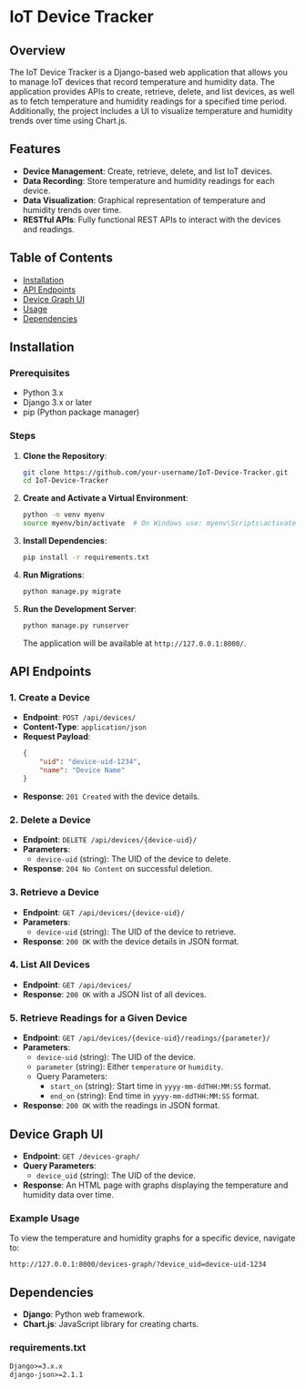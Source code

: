 # IoT Device Tracker

## Overview

The IoT Device Tracker is a Django-based web application that allows you to manage IoT devices that record temperature and humidity data. The application provides APIs to create, retrieve, delete, and list devices, as well as to fetch temperature and humidity readings for a specified time period. Additionally, the project includes a UI to visualize temperature and humidity trends over time using Chart.js.

## Features

- **Device Management**: Create, retrieve, delete, and list IoT devices.
- **Data Recording**: Store temperature and humidity readings for each device.
- **Data Visualization**: Graphical representation of temperature and humidity trends over time.
- **RESTful APIs**: Fully functional REST APIs to interact with the devices and readings.

## Table of Contents

- [Installation](#installation)
- [API Endpoints](#api-endpoints)
- [Device Graph UI](#device-graph-ui)
- [Usage](#usage)
- [Dependencies](#dependencies)

## Installation

### Prerequisites

- Python 3.x
- Django 3.x or later
- pip (Python package manager)

### Steps

1. **Clone the Repository**:
   ```bash
   git clone https://github.com/your-username/IoT-Device-Tracker.git
   cd IoT-Device-Tracker
   ```

2. **Create and Activate a Virtual Environment**:
   ```bash
   python -m venv myenv
   source myenv/bin/activate  # On Windows use: myenv\Scripts\activate
   ```

3. **Install Dependencies**:
   ```bash
   pip install -r requirements.txt
   ```

4. **Run Migrations**:
   ```bash
   python manage.py migrate
   ```

5. **Run the Development Server**:
   ```bash
   python manage.py runserver
   ```

   The application will be available at `http://127.0.0.1:8000/`.

## API Endpoints

### 1. Create a Device

- **Endpoint**: `POST /api/devices/`
- **Content-Type**: `application/json`
- **Request Payload**:
  ```json
  {
      "uid": "device-uid-1234",
      "name": "Device Name"
  }
  ```
- **Response**: `201 Created` with the device details.

### 2. Delete a Device

- **Endpoint**: `DELETE /api/devices/{device-uid}/`
- **Parameters**: 
  - `device-uid` (string): The UID of the device to delete.
- **Response**: `204 No Content` on successful deletion.

### 3. Retrieve a Device

- **Endpoint**: `GET /api/devices/{device-uid}/`
- **Parameters**: 
  - `device-uid` (string): The UID of the device to retrieve.
- **Response**: `200 OK` with the device details in JSON format.

### 4. List All Devices

- **Endpoint**: `GET /api/devices/`
- **Response**: `200 OK` with a JSON list of all devices.

### 5. Retrieve Readings for a Given Device

- **Endpoint**: `GET /api/devices/{device-uid}/readings/{parameter}/`
- **Parameters**:
  - `device-uid` (string): The UID of the device.
  - `parameter` (string): Either `temperature` or `humidity`.
  - Query Parameters:
    - `start_on` (string): Start time in `yyyy-mm-ddTHH:MM:SS` format.
    - `end_on` (string): End time in `yyyy-mm-ddTHH:MM:SS` format.
- **Response**: `200 OK` with the readings in JSON format.

## Device Graph UI

- **Endpoint**: `GET /devices-graph/`
- **Query Parameters**:
  - `device_uid` (string): The UID of the device.
- **Response**: An HTML page with graphs displaying the temperature and humidity data over time.

### Example Usage

To view the temperature and humidity graphs for a specific device, navigate to:

```
http://127.0.0.1:8000/devices-graph/?device_uid=device-uid-1234
```

## Dependencies

- **Django**: Python web framework.
- **Chart.js**: JavaScript library for creating charts.

### requirements.txt

```txt
Django>=3.x.x
django-json>=2.1.1
```